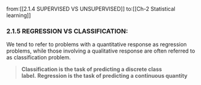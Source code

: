 from:[[2.1.4 SUPERVISED VS UNSUPERVISED]]
to:[[Ch-2 Statistical learning]]
### 2.1.5 REGRESSION VS CLASSIFICATION:

We tend to refer to problems with a quantitative response as regression problems, while those involving a qualitative response are often referred to as classification problem.

>**Classification is the task of predicting a discrete class label.** **Regression is the task of predicting a continuous quantity**

